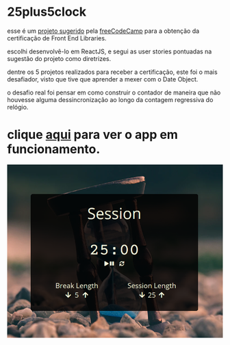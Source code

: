 # 25plus5clock

esse é um [projeto sugerido](https://www.freecodecamp.org/learn/front-end-libraries/front-end-libraries-projects/build-a-25--5-clock) pela [freeCodeCamp](https://www.freecodecamp.org/) para a obtenção da certificação de Front End Libraries.

escolhi desenvolvê-lo em ReactJS, e segui as user stories pontuadas na sugestão do projeto como diretrizes. 

dentre os 5 projetos realizados para receber a certificação, este foi o mais desafiador, visto que tive que aprender a mexer com o Date Object.

o desafio real foi pensar em como construir o contador de maneira que não houvesse alguma dessincronização ao longo da contagem regressiva do relógio.

# clique [aqui](https://codepen.io/fabiokannenberg/full/LYboQaM) para ver o app em funcionamento.

![calculadora](0.png)
